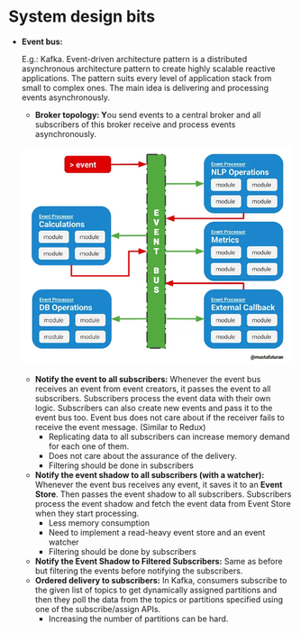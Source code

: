 # System design bits

*   **Event bus:**

    E.g.: Kafka. Event-driven architecture pattern is a distributed asynchronous architecture pattern to create highly scalable reactive applications. The pattern suits every level of application stack from small to complex ones. The main idea is delivering and processing events asynchronously.

    * **Broker topology: Y**ou send events to a central broker and all subscribers of this broker receive and process events asynchronously.

    ![](<../../.gitbook/assets/image (4).png>)

    * **Notify the event to all subscribers:** Whenever the event bus receives an event from event creators, it passes the event to all subscribers. Subscribers process the event data with their own logic. Subscribers can also create new events and pass it to the event bus too. Event bus does not care about if the receiver fails to receive the event message. (Similar to Redux)
      * Replicating data to all subscribers can increase memory demand for each one of them.
      * Does not care about the assurance of the delivery.
      * Filtering should be done in subscribers
    * **Notify the event shadow to all subscribers (with a watcher):** Whenever the event bus receives any event, it saves it to an **Event Store**. Then passes the event shadow to all subscribers. Subscribers process the event shadow and fetch the event data from Event Store when they start processing.
      * Less memory consumption
      * Need to implement a read-heavy event store and an event watcher
      * Filtering should be done by subscribers
    * **Notify the Event Shadow to Filtered Subscribers:** Same as before but filtering the events before notifying the subscribers.
    * **Ordered delivery to subscribers:** In Kafka, consumers subscribe to the given list of topics to get dynamically assigned partitions and then they poll the data from the topics or partitions specified using one of the subscribe/assign APIs.
      * Increasing the number of partitions can be hard.
